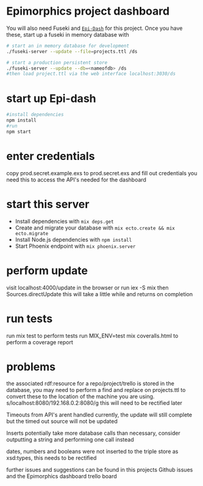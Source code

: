 # Epimorphics project dashboard

You will also need Fuseki and [`Epi-Dash`](https://github.com/epimorphics/epi-dash) for this project. Once you have these, start up a fuseki in memory database with

```bash
# start an in memory database for development
./fuseki-server --update --file=projects.ttl /ds

# start a production persistent store
./fuseki-server --update --db=<nameofdb> /ds
#then load project.ttl via the web interface localhost:3030/ds
```

# start up Epi-dash

``` bash
#install dependencies
npm install
#run
npm start
```

# enter credentials

copy prod.secret.example.exs to prod.secret.exs and fill out credentials you need
this to access the API's needed for the dashboard

# start this server

  * Install dependencies with `mix deps.get`
  * Create and migrate your database with `mix ecto.create && mix ecto.migrate`
  * Install Node.js dependencies with `npm install`
  * Start Phoenix endpoint with `mix phoenix.server`

# perform update

visit localhost:4000/update in the browser or run iex -S mix then Sources.directUpdate
this will take a little while and returns on completion

# run tests

run mix test to perform tests
run MIX_ENV=test mix coveralls.html to perform a coverage report

# problems

the associated rdf:resource for a repo/project/trello is stored in the database,
you may need to perform a find and replace on projects.ttl to convert these to
the location of the machine you are using.
s/localhost:8080/192.168.0.2:8080/g
this will need to be rectified later

Timeouts from API's arent handled currently, the update will still complete but
the timed out source will not be updated

Inserts potentially take more database calls than necessary, consider outputting
a string and performing one call instead

dates, numbers and booleans were not inserted to the triple store as xsd:types, this needs to be rectified

further issues and suggestions can be found in this projects Github issues and the Epimorphics dashboard trello board
